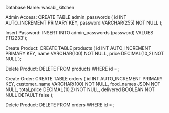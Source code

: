 Database Name: wasabi_kitchen

Admin Access:
CREATE TABLE admin_passwords (
  id INT AUTO_INCREMENT PRIMARY KEY,
  password VARCHAR(255) NOT NULL
);

Insert Password:
INSERT INTO admin_passwords (password) VALUES ('112233');


Create Product:
CREATE TABLE products (
  id INT AUTO_INCREMENT PRIMARY KEY,
  name VARCHAR(100) NOT NULL,
  price DECIMAL(10,2) NOT NULL
);

Delete Product: DELETE FROM products WHERE id = ;


Create Order:
CREATE TABLE orders (
  id INT AUTO_INCREMENT PRIMARY KEY,
  customer_name VARCHAR(100) NOT NULL,
  food_names JSON NOT NULL,
  total_price DECIMAL(10,2) NOT NULL,
  delivered BOOLEAN NOT NULL DEFAULT false
);

Delete Product: DELETE FROM orders WHERE id = ;
